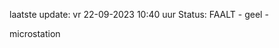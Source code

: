 laatste update: 
vr 22-09-2023 10:40   uur 
Status: FAALT - geel - 
<div class="service Y">microstation</div>